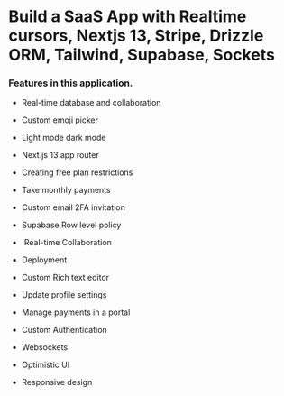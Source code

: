 # Build a SaaS App with Realtime cursors, Nextjs 13, Stripe, Drizzle ORM, Tailwind, Supabase, Sockets


### Features in this application.

-  Real-time database and collaboration

-  Custom emoji picker

-  Light mode dark mode

-  Next.js 13 app router

-  Creating free plan restrictions

-  Take monthly payments

-  Custom email 2FA invitation

-  Supabase Row level policy

- ‍‍ Real-time Collaboration

-  Deployment

-  Custom Rich text editor

-  Update profile settings

-  Manage payments in a portal

-  Custom Authentication

-  Websockets

-  Optimistic UI

-  Responsive design